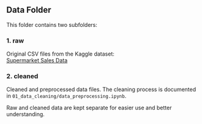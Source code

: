 ## Data Folder

This folder contains two subfolders:

### 1. raw

Original CSV files from the Kaggle dataset:  
[Supermarket Sales Data](https://www.kaggle.com/datasets/yapwh1208/supermarket-sales-data)

### 2. cleaned

Cleaned and preprocessed data files. The cleaning process is documented in `01_data_cleaning/data_preprocessing.ipynb`.

Raw and cleaned data are kept separate for easier use and better understanding.

